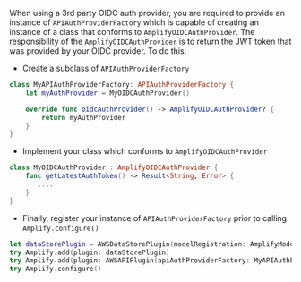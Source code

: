 When using a 3rd party OIDC auth provider, you are required to provide an instance of `APIAuthProviderFactory` which is capable of creating an instance of a class that conforms to `AmplifyOIDCAuthProvider`.  The responsibility of the `AmplifyOIDCAuthProvider` is to return the JWT token that was provided by your OIDC provider.  To do this:
* Create a subclass of `APIAuthProviderFactory`
```swift
class MyAPIAuthProviderFactory: APIAuthProviderFactory {
    let myAuthProvider = MyOIDCAuthProvider()

    override func oidcAuthProvider() -> AmplifyOIDCAuthProvider? {
        return myAuthProvider
    }
}
```

* Implement your class which conforms to `AmplifyOIDCAuthProvider`
```swift
class MyOIDCAuthProvider : AmplifyOIDCAuthProvider {
    func getLatestAuthToken() -> Result<String, Error> {
       ....
    }
}
```
* Finally, register your instance of `APIAuthProviderFactory` prior to calling `Amplify.configure()`
```swift
let dataStorePlugin = AWSDataStorePlugin(modelRegistration: AmplifyModels())
try Amplify.add(plugin: dataStorePlugin)
try Amplify.add(plugin: AWSAPIPlugin(apiAuthProviderFactory: MyAPIAuthProviderFactory()))
try Amplify.configure()
```
